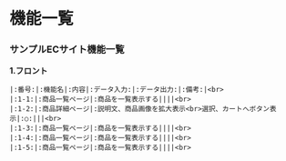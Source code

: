 # 機能一覧
### サンプルECサイト機能一覧
**1.フロント**<br>
```uml
|:番号:|:機能名|:内容|:データ入力:|:データ出力:|:備考:|<br>
|:1-1:|:商品一覧ページ|:商品を一覧表示する||||<br>
|:1-2:|:商品詳細ページ|:説明文、商品画像を拡大表示<br>選択、カートへボタン表示|:○:|||<br>
|:1-3:|:商品一覧ページ|:商品を一覧表示する||||<br>
|:1-4:|:商品一覧ページ|:商品を一覧表示する||||<br>
|:1-5:|:商品一覧ページ|:商品を一覧表示する||||<br>
```
